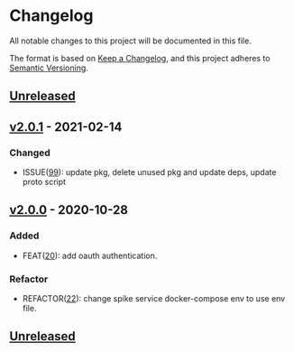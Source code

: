 # Changelog

All notable changes to this project will be documented in this file.

The format is based on [Keep a Changelog](https://keepachangelog.com/en/1.0.0/),
and this project adheres to [Semantic Versioning](https://semver.org/spec/v2.0.0.html).


## [Unreleased]

## [v2.0.1] - 2021-02-14

### Changed
- ISSUE([99](https://github.com/meateam/drive-project/issues/99)): update pkg, delete unused pkg and update deps, update proto script

## [v2.0.0] - 2020-10-28

### Added

- FEAT([20](https://github.com/meateam/spike-service/pull/20)): add oauth authentication.

### Refactor

- REFACTOR([22](https://github.com/meateam/spike-service/pull/22)): change spike service docker-compose env to use env file.

## [Unreleased]

[unreleased]: https://github.com/meateam/spike-service/compare/master...develop
[v2.0.0]: https://github.com/meateam/spike-service/compare/v1.3...v2.0.0
[v2.0.1]: https://github.com/meateam/spike-service/compare/v2.0.0...v2.0.1
